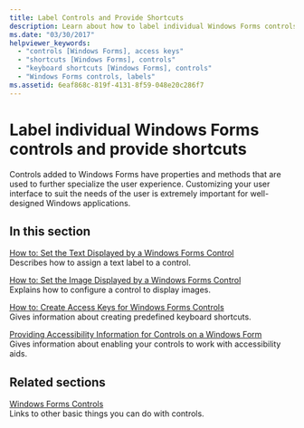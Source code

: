 ```yaml
---
title: Label Controls and Provide Shortcuts
description: Learn about how to label individual Windows Forms controls and provide shortcuts, by means of the list of links in this article.
ms.date: "03/30/2017"
helpviewer_keywords:
  - "controls [Windows Forms], access keys"
  - "shortcuts [Windows Forms], controls"
  - "keyboard shortcuts [Windows Forms], controls"
  - "Windows Forms controls, labels"
ms.assetid: 6eaf868c-819f-4131-8f59-048e20c286f7
---
```

# Label individual Windows Forms controls and provide shortcuts

Controls added to Windows Forms have properties and methods that are used to further specialize the user experience. Customizing your user interface to suit the needs of the user is extremely important for well-designed Windows applications.

## In this section

[How to: Set the Text Displayed by a Windows Forms Control](how-to-set-the-text-displayed-by-a-windows-forms-control.md)\
Describes how to assign a text label to a control.

[How to: Set the Image Displayed by a Windows Forms Control](how-to-set-the-image-displayed-by-a-windows-forms-control.md)\
Explains how to configure a control to display images.

[How to: Create Access Keys for Windows Forms Controls](how-to-create-access-keys-for-windows-forms-controls.md)\
Gives information about creating predefined keyboard shortcuts.

[Providing Accessibility Information for Controls on a Windows Form](providing-accessibility-information-for-controls-on-a-windows-form.md)\
Gives information about enabling your controls to work with accessibility aids.

## Related sections

[Windows Forms Controls](index.md)\
Links to other basic things you can do with controls.
